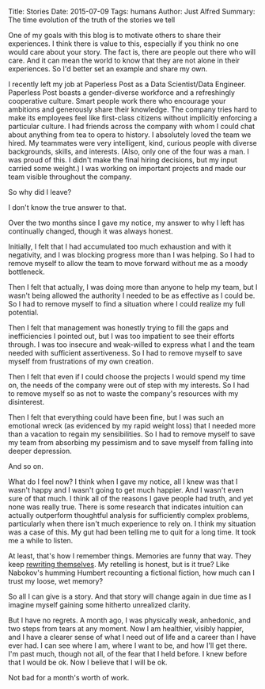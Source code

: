 Title: Stories
Date: 2015-07-09
Tags: humans
Author: Just Alfred
Summary: The time evolution of the truth of the stories we tell

One of my goals with this blog is to motivate others to share their experiences.
I think there is value to this, especially if you think no one would care about your story.
The fact is, there are people out there who will care.
And it can mean the world to know that they are not alone in their experiences.
So I'd better set an example and share my own.

I recently left my job at Paperless Post as a Data Scientist/Data Engineer.
Paperless Post boasts a gender-diverse workforce and a refreshingly cooperative culture.
Smart people work there who encourage your ambitions and generously share their knowledge.
The company tries hard to make its employees feel like first-class citizens without implicitly enforcing a particular culture.
I had friends across the company with whom I could chat about anything from tea to opera to history.
I absolutely loved the team we hired.
My teammates were very intelligent, kind, curious people with diverse backgrounds, skills, and interests.
(Also, only one of the four was a man. I was proud of this. I didn't make the final hiring decisions, but my input carried some weight.)
I was working on important projects and made our team visible throughout the company.

So why did I leave?

I don't know the true answer to that.

Over the two months since I gave my notice, my answer to why I left has continually changed, though it was always honest.

Initially, I felt that I had accumulated too much exhaustion and with it negativity, and I was blocking progress more than I was helping.
So I had to remove myself to allow the team to move forward without me as a moody bottleneck.

Then I felt that actually, I was doing more than anyone to help my team, but I wasn't being allowed the authority I needed to be as effective as I could be.
So I had to remove myself to find a situation where I could realize my full potential.

Then I felt that management was honestly trying to fill the gaps and inefficiencies I pointed out, but I was too impatient to see their efforts through.
I was too insecure and weak-willed to express what I and the team needed with sufficient assertiveness.
So I had to remove myself to save myself from frustrations of my own creation.

Then I felt that even if I could choose the projects I would spend my time on, the needs of the company were out of step with my interests.
So I had to remove myself so as not to waste the company's resources with my disinterest.

Then I felt that everything could have been fine, but I was such an emotional wreck (as evidenced by my rapid weight loss) that I needed more than a vacation to regain my sensibilities.
So I had to remove myself to save my team from absorbing my pessimism and to save myself from falling into deeper depression.

And so on.

What do I feel now?
I think when I gave my notice, all I knew was that I wasn't happy and I wasn't going to get much happier.
And I wasn't even sure of that much.
I think all of the reasons I gave people had truth, and yet none was really true.
There is some research that indicates intuition can actually outperform thoughtful analysis for sufficiently complex problems, particularly when there isn't much experience to rely on.
I think my situation was a case of this.
My gut had been telling me to quit for a long time.
It took me a while to listen.

At least, that's how I remember things.
Memories are funny that way.
They keep [rewriting themselves](http://discovermagazine.com/2009/jul-aug/03-how-much-of-your-memory-is-true).
My retelling is honest, but is it true?
Like Nabokov's humming Humbert recounting a fictional fiction, how much can I trust my loose, wet memory?

So all I can give is a story.
And that story will change again in due time as I imagine myself gaining some hitherto unrealized clarity.

But I have no regrets.
A month ago, I was physically weak, anhedonic, and two steps from tears at any moment.
Now I am healthier, visibly happier, and I have a clearer sense of what I need out of life and a career than I have ever had.
I can see where I am, where I want to be, and how I'll get there.
I'm past much, though not all, of the fear that I held before.
I knew before that I would be ok.
Now I believe that I will be ok.

Not bad for a month's worth of work.
